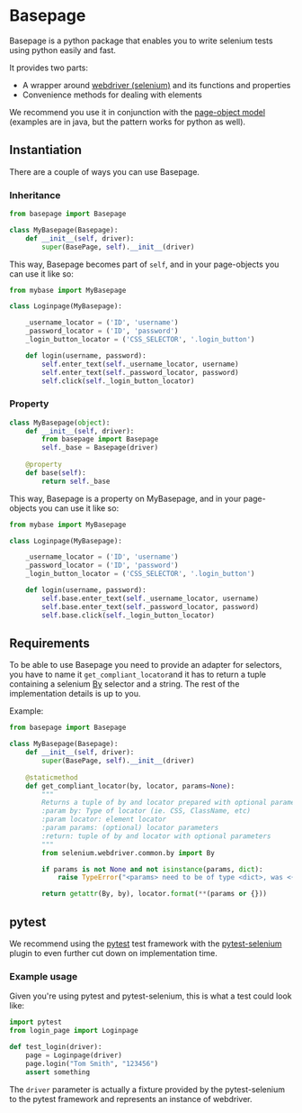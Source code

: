Basepage
========

Basepage is a python package that enables you to write selenium tests using python easily and fast.

It provides two parts:

* A wrapper around [webdriver (selenium)](https://github.com/SeleniumHQ/selenium) and its functions and properties
* Convenience methods for dealing with elements

We recommend you use it in conjunction with the [page-object model](https://github.com/SeleniumHQ/selenium/wiki/PageObjects) (examples are in java, but the pattern works for python as well).

## Instantiation

There are a couple of ways you can use Basepage.

### Inheritance
```python
from basepage import Basepage

class MyBasepage(Basepage):
	def __init__(self, driver):
		super(BasePage, self).__init__(driver)
```
This way, Basepage becomes part of `self`, and in your page-objects you can use it like so:
```python
from mybase import MyBasepage

class Loginpage(MyBasepage):

	_username_locator = ('ID', 'username')
	_password_locator = ('ID', 'password')
	_login_button_locator = ('CSS_SELECTOR', '.login_button')

	def login(username, password):
		self.enter_text(self._username_locator, username)
		self.enter_text(self._password_locator, password)
		self.click(self._login_button_locator)
```


### Property
```python
class MyBasepage(object):
	def __init__(self, driver):
		from basepage import Basepage
		self._base = Basepage(driver)
	
	@property
	def base(self):
		return self._base
```
This way, Basepage is a property on MyBasepage, and in your page-objects you can use it like so:
```python
from mybase import MyBasepage

class Loginpage(MyBasepage):

	_username_locator = ('ID', 'username')
	_password_locator = ('ID', 'password')
	_login_button_locator = ('CSS_SELECTOR', '.login_button')

	def login(username, password):
		self.base.enter_text(self._username_locator, username)
		self.base.enter_text(self._password_locator, password)
		self.base.click(self._login_button_locator)
```

## Requirements
To be able to use Basepage you need to provide an adapter for selectors, you have to name it `get_compliant_locator`and it has to return a tuple containing a selenium [By](https://github.com/SeleniumHQ/selenium/blob/master/py/selenium/webdriver/common/by.py) selector and a string. The rest of the implementation details is up to you.

Example:
```python
from basepage import Basepage

class MyBasepage(Basepage):
	def __init__(self, driver):
		super(BasePage, self).__init__(driver)
    
	@staticmethod
	def get_compliant_locator(by, locator, params=None):
	    """
	    Returns a tuple of by and locator prepared with optional parameters	
	    :param by: Type of locator (ie. CSS, ClassName, etc)
	    :param locator: element locator
	    :param params: (optional) locator parameters
	    :return: tuple of by and locator with optional parameters
	    """
	    from selenium.webdriver.common.by import By

	    if params is not None and not isinstance(params, dict):
	        raise TypeError("<params> need to be of type <dict>, was <{}>".format(params.__class__.__name__))

	    return getattr(By, by), locator.format(**(params or {}))
```


## pytest

We recommend using the [pytest](https://github.com/pytest-dev/pytest) test framework with the [pytest-selenium](https://github.com/pytest-dev/pytest-selenium) plugin to even further cut down on implementation time.

### Example usage
Given you're using pytest and pytest-selenium, this is what a test could look like:
```python
import pytest
from login_page import Loginpage

def test_login(driver):
	page = Loginpage(driver)
	page.login("Tom Smith", "123456")
	assert something
```
The `driver` parameter is actually a fixture provided by the pytest-selenium to the pytest framework and represents an instance of webdriver.
